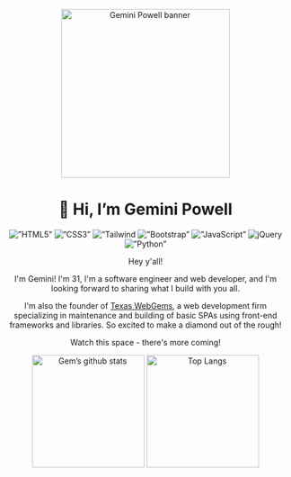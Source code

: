 <p align="center">
  <img src="https://github.com/GeminiPowell/GeminiPowell/blob/main/GP%20Banner.gif" alt="Gemini Powell banner" height="300px">
  <h1 align="center">👋 Hi, I’m Gemini Powell</h1>
</p>

<p align="center">
  <img alt=”HTML5” src="https://img.shields.io/badge/HTML-239120?style=for-the-badge&logo=html5&logoColor=white">
  <img alt=”CSS3” src="https://img.shields.io/badge/CSS-239120?&style=for-the-badge&logo=css3&logoColor=white">
  <img alt=”Tailwind CSS” src="https://img.shields.io/badge/Tailwind_CSS-38B2AC?style=for-the-badge&logo=tailwind-css&logoColor=white">
  <img alt=”Bootstrap” src="https://img.shields.io/badge/Bootstrap-563D7C?style=for-the-badge&logo=bootstrap&logoColor=white">
  <img alt=”JavaScript” src="https://img.shields.io/badge/JavaScript-F7DF1E?style=for-the-badge&logo=javascript&logoColor=black">
  <img alt="jQuery" src="https://img.shields.io/badge/jQuery-0769AD?style=for-the-badge&logo=jquery&logoColor=white">
  <img alt=”Python” src="https://img.shields.io/badge/Python-14354C?style=for-the-badge&logo=python&logoColor=white">
</p>  

<p align="center">
  Hey y'all!
</p>

<p align="center">
  I'm Gemini! I'm 31, I'm a software engineer and web developer, and I'm looking forward to sharing what I build with you all.
</p>

<p align="center">
  I'm also the founder of <a href="https://texaswebgems.com">Texas WebGems</a>, a web development firm specializing in maintenance and building of basic SPAs using front-end frameworks and libraries. So excited to make a diamond out of the rough!
</p>

<p align="center">
  Watch this space - there's more coming!
</p>

<p align="center">
  <img alt="Gem’s github stats" src="https://github-readme-stats.vercel.app/api?username=GeminiPowell" height="200px">
  <img alt="Top Langs" src="https://github-readme-stats.vercel.app/api/top-langs/?username=GeminiPowell" height="200px">
</p>
<!---
GeminiPowell/GeminiPowell is a ✨ special ✨ repository because its `README.md` (this file) appears on your GitHub profile.
You can click the Preview link to take a look at your changes.
--->
  

      
